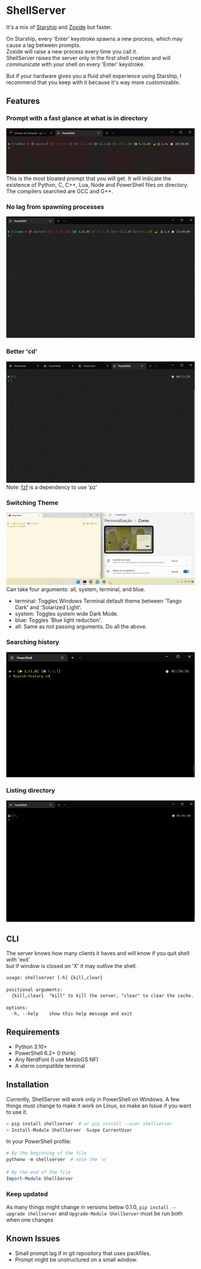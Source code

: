 # ShellServer

It's a mix of [Starship](https://github.com/starship/starship) and [Zoxide](https://github.com/ajeetdsouza/zoxide) but faster.  
  
On Starship, every 'Enter' keystroke spawns a new process, which may cause a lag between prompts.  
Zoxide will raise a new process every time you call it.  
ShellServer raises the server only in the first shell creation and will _communicate_ with your shell on every 'Enter' keystroke.  
  
But if your hardware gives you a fluid shell experience using Starship, I recommend that you keep with it because it's way more customizable.  

## Features
  
### Prompt with a fast glance at what is in directory  

![Bloated](./images/bloated.png)  
This is the most bloated prompt that you will get.
It will indicate the existence of Python, C, C++, Lua, Node and PowerShell files on directory.  
The compilers searched are GCC and G++.  
  
### No lag from spawning processes  

![Fast](./images/even_bloated.gif)  
  
### Better 'cd'  

![p, pz](./images/p_pz.gif)  
Note: [fzf](https://github.com/junegunn/fzf) is a dependency to use 'pz'  
  
### Switching Theme
  
![Switch-Theme](./images/switch_theme.gif)
Can take four arguments: all, system, terminal, and blue.  
- terminal: Toggles Windows Terminal default theme between 'Tango Dark' and 'Solarized Light'.  
- system: Toggles system wide Dark Mode.  
- blue: Toggles 'Blue light reduction'.  
- all: Same as not passing arguments. Do all the above.
  
### Searching history

![history](./images/history.gif)

### Listing directory

![lss](./images/ll_la.gif)  
  
## CLI

The server knows how many clients it haves and will know if you quit shell with 'exit'  
but if window is closed on 'X' it may outlive the shell. 

~~~
usage: shellserver [-h] {kill,clear}

positional arguments:
  {kill,clear}  "kill" to kill the server, "clear" to clear the cache.

options:
  -h, --help    show this help message and exit
~~~

## Requirements

- Python 3.10+
- PowerShell 6.2+ (I think)
- Any NerdFont (I use MesloGS NF)
- A xterm compatible terminal

## Installation

Currently, ShellServer will work only in PowerShell on Windows. A few things must change to make it work on Linux, so make an Issue if you want to use it.

~~~PowerShell
> pip install shellserver  # or pip install --user shellserver
> Install-Module ShellServer -Scope CurrentUser
~~~

In your PowerShell profile:
~~~PowerShell
# By the beginning of the file
pythonw -m shellserver  # note the 'w'

# By the end of the file
Import-Module ShellServer
~~~

### Keep updated
As many things might change in versions below 0.1.0, `pip install --upgrade shellserver` and `Upgrade-Module ShellServer` must be run both when one changes

## Known Issues

- Small prompt lag if in git repository that uses packfiles.
- Prompt might be unstructured on a small window.
